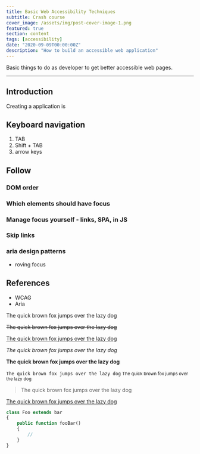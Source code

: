 ```yaml
---
title: Basic Web Accessibility Techniques
subtitle: Crash course
cover_image: /assets/img/post-cover-image-1.png
featured: true
section: content
tags: [accessibility]
date: "2020-09-09T00:00:00Z"
description: "How to build an accessible web application"
---
```


Basic things to do as developer to get better accessible web pages.

---

## Introduction
Creating a application is 

## Keyboard navigation

1. TAB
2. Shift + TAB
3. arrow keys

## Follow

### DOM order

### Which elements should have focus

### Manage focus yourself - links, SPA, in JS

### Skip links

### aria design patterns

- roving focus

## References

- WCAG
- Aria

The quick brown fox jumps over the lazy dog

<s>The quick brown fox jumps over the lazy dog</s>

<u>The quick brown fox jumps over the lazy dog</u>

_The quick brown fox jumps over the lazy dog_

**The quick brown fox jumps over the lazy dog**

`The quick brown fox jumps over the lazy dog`
<small>The quick brown fox jumps over the lazy dog</small>

> The quick brown fox jumps over the lazy dog

[The quick brown fox jumps over the lazy dog](#)

```php
class Foo extends bar
{
    public function fooBar()
    {
        //
    }
}
```
